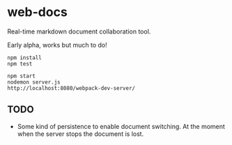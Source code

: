 # web-docs
Real-time markdown document collaboration tool.

Early alpha, works but much to do!

```
npm install
npm test

npm start
nodemon server.js
http://localhost:8080/webpack-dev-server/
```

## TODO
 * Some kind of persistence to enable document switching. At the moment when the server stops the document is lost.
